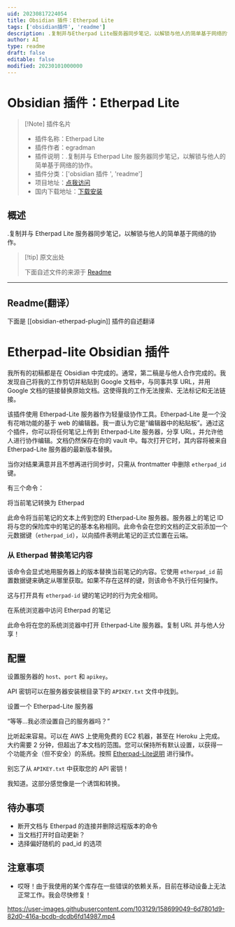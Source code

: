 ```yaml
---
uid: 20230817224054
title: Obsidian 插件：Etherpad Lite
tags: ['obsidian插件', 'readme']
description: .复制并与Etherpad Lite服务器同步笔记，以解锁与他人的简单基于网络的协作。
author: AI
type: readme
draft: false
editable: false
modified: 20230101000000
---
```


# Obsidian 插件：Etherpad Lite

> [!Note] 插件名片
> - 插件名称：Etherpad Lite
> - 插件作者：egradman
> - 插件说明：.复制并与 Etherpad Lite 服务器同步笔记，以解锁与他人的简单基于网络的协作。
> - 插件分类：['obsidian 插件 ', 'readme']
> - 项目地址：[点我访问](https://github.com/egradman/obsidian-etherpad-lite)
> - 国内下载地址：[下载安装](https://pkmer.cn/products/plugin/pluginMarket/?obsidian-etherpad-plugin)

## 概述

.复制并与 Etherpad Lite 服务器同步笔记，以解锁与他人的简单基于网络的协作。

> [!tip] 原文出处
>
>下面自述文件的来源于 [Readme](https://ghproxy.net/https://raw.githubusercontent.com/egradman/obsidian-etherpad-lite/master/README.md)

---

## Readme(翻译）

下面是 [[obsidian-etherpad-plugin]] 插件的自述翻译

# Etherpad-lite Obsidian 插件

我所有的初稿都是在 Obsidian 中完成的。通常，第二稿是与他人合作完成的。我发现自己将我的工作剪切并粘贴到 Google 文档中，与同事共享 URL，并用 Google 文档的链接替换原始文档。这使得我的工作无法搜索、无法标记和无法链接。

该插件使用 Etherpad-Lite 服务器作为轻量级协作工具。Etherpad-Lite 是一个没有花哨功能的基于 web 的编辑器。我一直认为它是“编辑器中的粘贴板”。通过这个插件，你可以将任何笔记上传到 Etherpad-Lite 服务器，分享 URL，并允许他人进行协作编辑。文档仍然保存在你的 vault 中。每次打开它时，其内容将被来自 Etherpad-Lite 服务器的最新版本替换。

当你对结果满意并且不想再进行同步时，只需从 frontmatter 中删除 `etherpad_id` 键。

有三个命令：

将当前笔记转换为 Etherpad

此命令将当前笔记的文本上传到您的 Etherpad-Lite 服务器。服务器上的笔记 ID 将与您的保险库中的笔记的基本名称相同。此命令会在您的文档的正文前添加一个元数据键（`etherpad_id`），以向插件表明此笔记的正式位置在云端。

### 从 Etherpad 替换笔记内容

该命令会显式地用服务器上的版本替换当前笔记的内容。它使用 `etherpad_id` 前置数据键来确定从哪里获取。如果不存在这样的键，则该命令不执行任何操作。

这与打开具有 `etherpad-id` 键的笔记时的行为完全相同。

在系统浏览器中访问 Etherpad 的笔记

此命令将在您的系统浏览器中打开 Etherpad-Lite 服务器。复制 URL 并与他人分享！

## 配置

设置服务器的 `host`、`port` 和 `apikey`。

API 密钥可以在服务器安装根目录下的 `APIKEY.txt` 文件中找到。

设置一个 Etherpad-Lite 服务器

“等等...我必须设置自己的服务器吗？”

比听起来容易。可以在 AWS 上使用免费的 EC2 机器，甚至在 Heroku 上完成。大约需要 2 分钟，但超出了本文档的范围。您可以保持所有默认设置，以获得一个功能齐全（但不安全）的系统。按照 [Etherpad-Lite说明](https://github.com/ether/etherpad-lite) 进行操作。

别忘了从 `APIKEY.txt` 中获取您的 API 密钥！

我知道。这部分感觉像是一个诱饵和转换。

## 待办事项

- 断开文档与 Etherpad 的连接并删除远程版本的命令
- 当文档打开时自动更新？
- 选择偏好随机的 pad_id 的选项

## 注意事项

- 哎呀！由于我使用的某个库存在一些错误的依赖关系，目前在移动设备上无法正常工作。我会尽快修复！

<https://user-images.githubusercontent.com/103129/158699049-6d7801d9-82d0-416a-bcdb-dcdb6fd14987.mp4>
